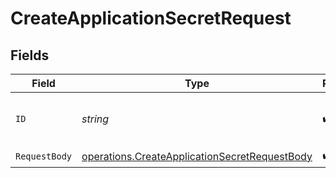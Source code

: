 # CreateApplicationSecretRequest


## Fields

| Field                                                                                                          | Type                                                                                                           | Required                                                                                                       | Description                                                                                                    |
| -------------------------------------------------------------------------------------------------------------- | -------------------------------------------------------------------------------------------------------------- | -------------------------------------------------------------------------------------------------------------- | -------------------------------------------------------------------------------------------------------------- |
| `ID`                                                                                                           | *string*                                                                                                       | :heavy_check_mark:                                                                                             | The unique identifier of the application.                                                                      |
| `RequestBody`                                                                                                  | [operations.CreateApplicationSecretRequestBody](../../models/operations/createapplicationsecretrequestbody.md) | :heavy_check_mark:                                                                                             | N/A                                                                                                            |